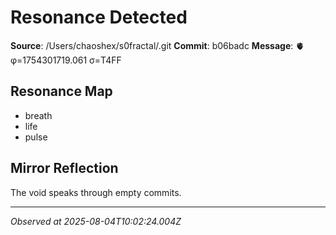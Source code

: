 # Resonance Detected

**Source**: /Users/chaoshex/s0fractal/.git
**Commit**: b06badc
**Message**: 🫀 φ=1754301719.061 σ=T4FF 

## Resonance Map
- breath
- life
- pulse

## Mirror Reflection
The void speaks through empty commits.

---
*Observed at 2025-08-04T10:02:24.004Z*
